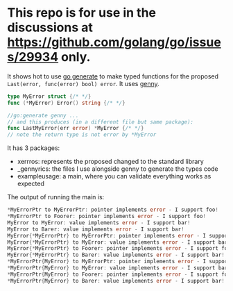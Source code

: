 # This repo is for use in the discussions at https://github.com/golang/go/issues/29934 only.

It shows hot to use [go generate](https://blog.golang.org/generate) to make typed functions for the proposed `Last(error, func(error) bool) error`.
It uses [genny](https://github.com/cheekybits/genny).

```go
type MyError struct {/* */}
func (*MyError) Error() string {/* */}

//go:generate genny ...
// and this produces (in a different file but same package):
func LastMyError(err error) *MyError {/* */}
// note the return type is not error by *MyError
```

It has 3 packages:
- xerrros: represents the proposed changed to the standard library
- _gennyrics: the files I use alongside genny to generate the types code
- exampleusage: a main, where you can validate everything works as expected

The output of running the main is:
```go
*MyErrorPtr to MyErrorPtr: pointer implements error - I support foo!
*MyErrorPtr to Foorer: pointer implements error - I support foo!
MyError to MyError: value implements error - I support bar!
MyError to Barer: value implements error - I support bar!
MyError{*MyErrorPtr} to MyErrorPtr: pointer implements error - I support foo!
MyError{*MyErrorPtr} to MyError: value implements error - I support bar!
MyError{*MyErrorPtr} to Foorer: pointer implements error - I support foo!
MyError{*MyErrorPtr} to Barer: value implements error - I support bar!
*MyErrorPtr{MyError} to MyErrorPtr: pointer implements error - I support foo!
*MyErrorPtr{MyError} to MyError: value implements error - I support bar!
*MyErrorPtr{MyError} to Foorer: pointer implements error - I support foo!
*MyErrorPtr{MyError} to Barer: value implements error - I support bar!
```